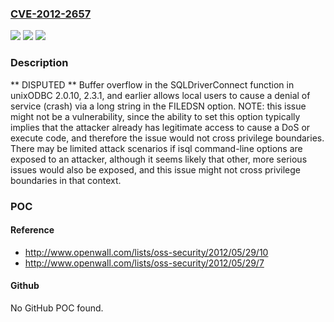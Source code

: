 ### [CVE-2012-2657](https://cve.mitre.org/cgi-bin/cvename.cgi?name=CVE-2012-2657)
![](https://img.shields.io/static/v1?label=Product&message=n%2Fa&color=blue)
![](https://img.shields.io/static/v1?label=Version&message=n%2Fa&color=blue)
![](https://img.shields.io/static/v1?label=Vulnerability&message=n%2Fa&color=brighgreen)

### Description

** DISPUTED **  Buffer overflow in the SQLDriverConnect function in unixODBC 2.0.10, 2.3.1, and earlier allows local users to cause a denial of service (crash) via a long string in the FILEDSN option.  NOTE: this issue might not be a vulnerability, since the ability to set this option typically implies that the attacker already has legitimate access to cause a DoS or execute code, and therefore the issue would not cross privilege boundaries. There may be limited attack scenarios if isql command-line options are exposed to an attacker, although it seems likely that other, more serious issues would also be exposed, and this issue might not cross privilege boundaries in that context.

### POC

#### Reference
- http://www.openwall.com/lists/oss-security/2012/05/29/10
- http://www.openwall.com/lists/oss-security/2012/05/29/7

#### Github
No GitHub POC found.

